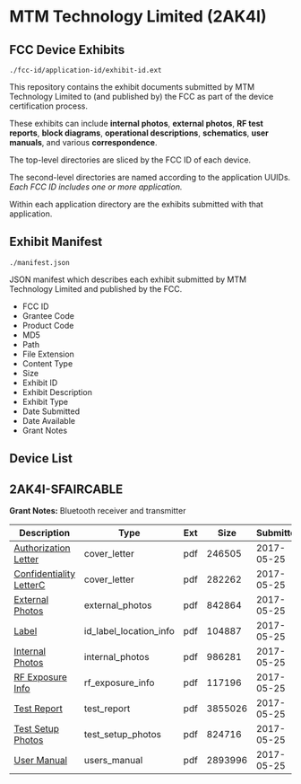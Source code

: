 # MTM Technology Limited (2AK4I)
## FCC Device Exhibits

```
./fcc-id/application-id/exhibit-id.ext
```

This repository contains the exhibit documents submitted by MTM Technology Limited to (and published by) the FCC as part of the device certification process.

These exhibits can include **internal photos**, **external photos**, **RF test reports**, **block diagrams**, **operational descriptions**, **schematics**, **user manuals**, and various **correspondence**.

The top-level directories are sliced by the FCC ID of each device.

The second-level directories are named according to the application UUIDs. *Each FCC ID includes one or more application.*

Within each application directory are the exhibits submitted with that application. 

## Exhibit Manifest

```
./manifest.json
```

JSON manifest which describes each exhibit submitted by MTM Technology Limited and published by the FCC.

- FCC ID
- Grantee Code
- Product Code
- MD5
- Path
- File Extension
- Content Type
- Size
- Exhibit ID
- Exhibit Description
- Exhibit Type
- Date Submitted
- Date Available
- Grant Notes

## Device List
## 2AK4I-SFAIRCABLE
**Grant Notes:** Bluetooth receiver and transmitter

| Description | Type | Ext | Size | Submitted | Available |
| ----------- | ---- | --- | ---- | --------- | --------- |
| [Authorization Letter](2AK4I-SFAIRCABLE/227ddca01ac8843e1667ed5e33c83d50/3403714.pdf) | cover_letter | pdf | 246505 | 2017-05-25 | 2017-05-25 |
| [Confidentiality LetterC](2AK4I-SFAIRCABLE/227ddca01ac8843e1667ed5e33c83d50/3403716.pdf) | cover_letter | pdf | 282262 | 2017-05-25 | 2017-05-25 |
| [External Photos](2AK4I-SFAIRCABLE/227ddca01ac8843e1667ed5e33c83d50/3403717.pdf) | external_photos | pdf | 842864 | 2017-05-25 | 2017-05-25 |
| [Label](2AK4I-SFAIRCABLE/227ddca01ac8843e1667ed5e33c83d50/3403719.pdf) | id_label_location_info | pdf | 104887 | 2017-05-25 | 2017-05-25 |
| [Internal Photos](2AK4I-SFAIRCABLE/227ddca01ac8843e1667ed5e33c83d50/3403718.pdf) | internal_photos | pdf | 986281 | 2017-05-25 | 2017-05-25 |
| [RF Exposure Info](2AK4I-SFAIRCABLE/227ddca01ac8843e1667ed5e33c83d50/3403724.pdf) | rf_exposure_info | pdf | 117196 | 2017-05-25 | 2017-05-25 |
| [Test Report](2AK4I-SFAIRCABLE/227ddca01ac8843e1667ed5e33c83d50/3403723.pdf) | test_report | pdf | 3855026 | 2017-05-25 | 2017-05-25 |
| [Test Setup Photos](2AK4I-SFAIRCABLE/227ddca01ac8843e1667ed5e33c83d50/3403722.pdf) | test_setup_photos | pdf | 824716 | 2017-05-25 | 2017-05-25 |
| [User Manual](2AK4I-SFAIRCABLE/227ddca01ac8843e1667ed5e33c83d50/3403725.pdf) | users_manual | pdf | 2893996 | 2017-05-25 | 2017-05-25 |
